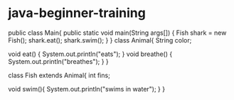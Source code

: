 # java-beginner-training
public class Main{
public static void main(String args[]) {
Fish shark = new Fish();
shark.eat();
shark.swim();
}
}
class Animal{
String color;

void eat() {
System.out.println("eats");
}
void breathe() {
System.out.println("breathes");
}
}

class Fish extends Animal{
int fins;

void swim(){
System.out.println("swims in water");
}
}
